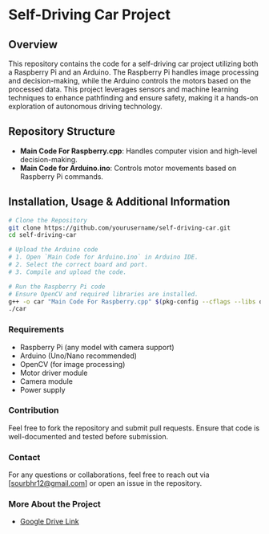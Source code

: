# Self-Driving Car Project

## Overview
This repository contains the code for a self-driving car project utilizing both a Raspberry Pi and an Arduino. The Raspberry Pi handles image processing and decision-making, while the Arduino controls the motors based on the processed data. This project leverages sensors and machine learning techniques to enhance pathfinding and ensure safety, making it a hands-on exploration of autonomous driving technology.

## Repository Structure
- **Main Code For Raspberry.cpp**: Handles computer vision and high-level decision-making.
- **Main Code for Arduino.ino**: Controls motor movements based on Raspberry Pi commands.

## Installation, Usage & Additional Information
```sh
# Clone the Repository
git clone https://github.com/yourusername/self-driving-car.git
cd self-driving-car

# Upload the Arduino code
# 1. Open `Main Code for Arduino.ino` in Arduino IDE.
# 2. Select the correct board and port.
# 3. Compile and upload the code.

# Run the Raspberry Pi code
# Ensure OpenCV and required libraries are installed.
g++ -o car "Main Code For Raspberry.cpp" $(pkg-config --cflags --libs opencv4)
./car
```

### Requirements
- Raspberry Pi (any model with camera support)
- Arduino (Uno/Nano recommended)
- OpenCV (for image processing)
- Motor driver module
- Camera module
- Power supply

### Contribution
Feel free to fork the repository and submit pull requests. Ensure that code is well-documented and tested before submission.

### Contact
For any questions or collaborations, feel free to reach out via [sourbhr12@gmail.com] or open an issue in the repository.

### More About the Project
- [Google Drive Link](https://drive.google.com/drive/folders/13ktf_n2etD7QfB6YRN4_43YagsF_kYzc?usp=sharing)
